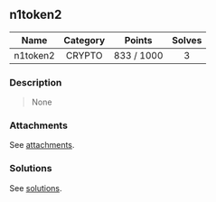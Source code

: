 ## n1token2

|  Name  |  Category  |  Points  |  Solves  |
| :----: | :----: | :----: | :----: |
|  n1token2  |  CRYPTO  |  833 / 1000  |  3  |

### Description
> None

### Attachments
See [attachments](https://github.com/roadicing/ctf-writeups/tree/main/2021/n1ctf/n1token2/attachments).

### Solutions
See [solutions](https://github.com/roadicing/ctf-writeups/tree/main/2021/n1ctf/n1token2/solutions).